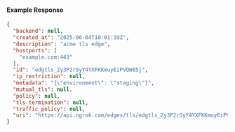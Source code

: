 <!-- Code generated for API Clients. DO NOT EDIT. -->

#### Example Response

```json
{
  "backend": null,
  "created_at": "2025-06-04T18:01:19Z",
  "description": "acme tls edge",
  "hostports": [
    "example.com:443"
  ],
  "id": "edgtls_2y3P2rSyY4YXFKKmuyEiPVQW85j",
  "ip_restriction": null,
  "metadata": "{\"environment\": \"staging\"}",
  "mutual_tls": null,
  "policy": null,
  "tls_termination": null,
  "traffic_policy": null,
  "uri": "https://api.ngrok.com/edges/tls/edgtls_2y3P2rSyY4YXFKKmuyEiPVQW85j"
}
```
